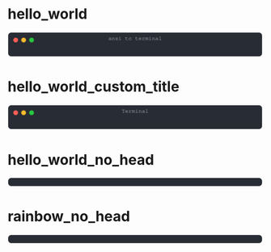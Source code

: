 # hello_world

![img](./output/hello_world.svg)


# hello_world_custom_title

![img](./output/hello_world_custom_title.svg)


# hello_world_no_head

![img](./output/hello_world_no_head.svg)


# rainbow_no_head

![img](./output/rainbow_no_head.svg)
